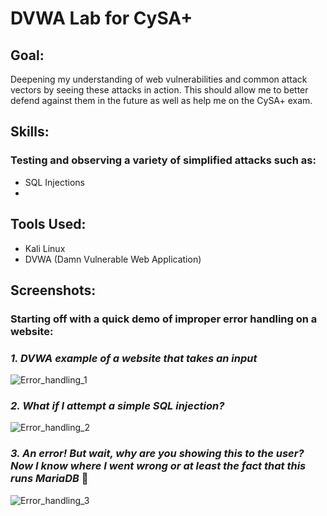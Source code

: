 # DVWA Lab for CySA+

## Goal:
Deepening my understanding of web vulnerabilities and common attack vectors by seeing these attacks in action. This should allow me to better defend against them in the future as well as help me on the CySA+ exam.
## Skills:
### Testing and observing a variety of simplified attacks such as:
- SQL Injections
- 
## Tools Used:
- Kali Linux
- DVWA (Damn Vulnerable Web Application)
## Screenshots:
### Starting off with a quick demo of improper error handling on a website:
### _1. DVWA example of a website that takes an input_
![Error_handling_1](https://github.com/user-attachments/assets/953612f5-a519-4f4f-902d-6b5c67721294)


### _2. What if I attempt a simple SQL injection?_
![Error_handling_2](https://github.com/user-attachments/assets/a0d60658-03fb-461c-8b68-79e5d1236c38)


### _3. An error! But wait, why are you showing this to the user? Now I know where I went wrong or at least the fact that this runs MariaDB_ 🤔
![Error_handling_3](https://github.com/user-attachments/assets/059a5502-5999-4a58-829e-6b7c2ffddb00)

